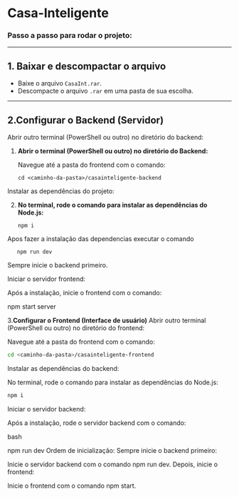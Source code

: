 # Casa-Inteligente

### Passo a passo para rodar o projeto:

---

## 1. Baixar e descompactar o arquivo

- Baixe o arquivo `CasaInt.rar`.
- Descompacte o arquivo `.rar` em uma pasta de sua escolha.

---

## 2.Configurar o Backend (Servidor)
Abrir outro terminal (PowerShell ou outro) no diretório do backend:

1. **Abrir o terminal (PowerShell ou outro) no diretório do Backend:**

   Navegue até a pasta do frontend com o comando:

   ```
   cd <caminho-da-pasta>/casainteligente-backend
   ```
Instalar as dependências do projeto:

2. **No terminal, rode o comando para instalar as dependências do Node.js:**
   ```
   npm i
   ```
Apos fazer a instalação das dependencias executar o comando
 ```
    npm run dev
 ```

Sempre inicie o backend primeiro.

Iniciar o servidor frontend:

Após a instalação, inicie o frontend com o comando:

npm start server

3.**Configurar o Frontend (Interface de usuário)**
Abrir outro terminal (PowerShell ou outro) no diretório do frontend:

Navegue até a pasta do frontend com o comando:

   ```bash
   cd <caminho-da-pasta>/casainteligente-frontend
   ```

Instalar as dependências do backend:

No terminal, rode o comando para instalar as dependências do Node.js:
```bash
npm i
```
Iniciar o servidor backend:

Após a instalação, rode o servidor backend com o comando:

bash

npm run dev
Ordem de inicialização:
Sempre inicie o backend primeiro:

Inicie o servidor backend com o comando npm run dev.
Depois, inicie o frontend:

Inicie o frontend com o comando npm start.

